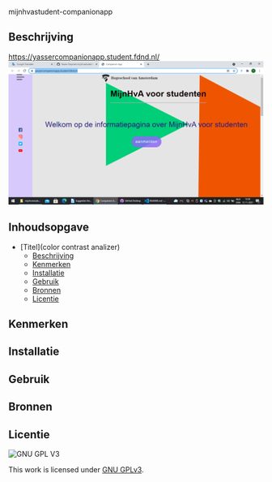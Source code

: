 mijnhvastudent-companionapp

## Beschrijving
<https://yassercompanionapp.student.fdnd.nl/>
![scherm opname](https://github.com/Yasser-Slaymen/mijnhvastudent-companion-a11y-autonomous/blob/main/imges/homimag.png)
<!-- Voeg een mooie poster visual toe 📸 -->

## Inhoudsopgave

- [Titel](color contrast analizer)
  * [Beschrijving]()
  * [Kenmerken](#kenmerken)
  * [Installatie](#installatie)
  * [Gebruik](#gebruik)
  * [Bronnen](#bronnen)
  * [Licentie](#licentie)

## Kenmerken

## Installatie

## Gebruik

## Bronnen

## Licentie

![GNU GPL V3](https://www.gnu.org/graphics/gplv3-127x51.png)

This work is licensed under [GNU GPLv3](./LICENSE).
